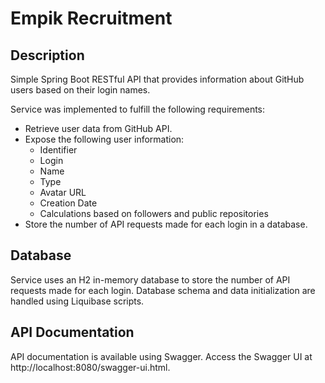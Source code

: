 # Empik Recruitment

## Description
Simple Spring Boot RESTful API that provides information about GitHub users based on their login names.

Service was implemented to fulfill the following requirements:
- Retrieve user data from GitHub API.
- Expose the following user information:
  - Identifier
  - Login
  - Name
  - Type
  - Avatar URL
  - Creation Date
  - Calculations based on followers and public repositories
- Store the number of API requests made for each login in a database.
## Database
Service uses an H2 in-memory database to store the number of API requests made for each login. Database schema and data initialization are handled using Liquibase scripts.
## API Documentation
API documentation is available using Swagger. Access the Swagger UI at http://localhost:8080/swagger-ui.html.
